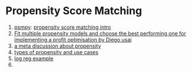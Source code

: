 # Propensity Score Matching

1. [psmpy](https://pypi.org/project/psmpy/): [propensity score matching intro](https://towardsdatascience.com/psmpy-propensity-score-matching-in-python-a3e0cd4d2631)
2. [Fit multiple propensity models and choose the best performing one for implementing a profit optimisation by Diego usai](https://towardsdatascience.com/using-h2o-and-dalex-to-estimate-the-likelihood-to-purchase-a-financial-product-a53f891f0d1)
3. [a meta discussion about propensity](https://medium.com/the-official-integrate-ai-blog/heres-what-you-need-to-know-about-propensity-modeling-521ab660cb43)
4. [types of propensity and use cases](https://www.altexsoft.com/blog/propensity-model/)
5. [log reg example](https://datatonic.com/insights/propensity-scoring-free-report/)
6.
